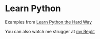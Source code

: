 # Learn Python

Examples from [Learn Python the Hard Way](https://learnpythonthehardway.org/)

You can also watch me strugger at [my Replit](https://replit.com/@holingpoon/LearnPythonTheHardWay)
